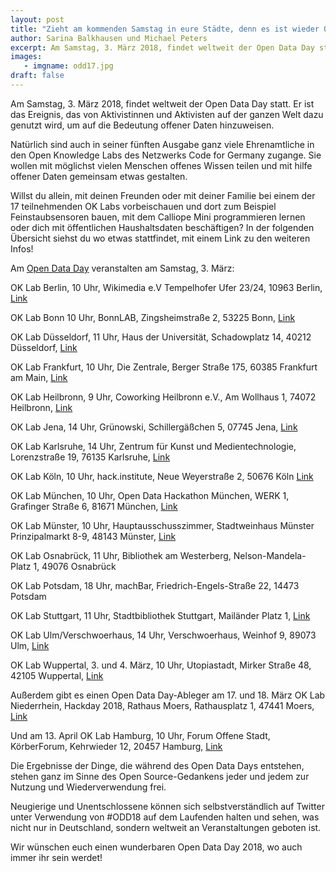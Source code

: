 ```yaml
---
layout: post
title: "Zieht am kommenden Samstag in eure Städte, denn es ist wieder Open Data Day!"
author: Sarina Balkhausen und Michael Peters
excerpt: Am Samstag, 3. März 2018, findet weltweit der Open Data Day statt. Er ist das Ereignis, das von Aktivistinnen und Aktivisten auf der ganzen Welt dazu genutzt wird, um auf die Bedeutung offener Daten hinzuweisen.
images:
   - imgname: odd17.jpg
draft: false
---
```


Am Samstag, 3. März 2018, findet weltweit der Open Data Day statt. 
Er ist das Ereignis, das von Aktivistinnen und Aktivisten auf der ganzen Welt dazu genutzt wird, um auf die Bedeutung offener Daten hinzuweisen.

Natürlich sind auch in seiner fünften Ausgabe ganz viele Ehrenamtliche in den Open Knowledge Labs des Netzwerks Code for Germany zugange. Sie wollen mit möglichst vielen Menschen offenes Wissen teilen und mit hilfe offener Daten gemeinsam etwas gestalten.

Willst du allein, mit deinen Freunden oder mit deiner Familie bei einem der 17 teilnehmenden OK Labs vorbeischauen und dort zum Beispiel Feinstaubsensoren bauen, mit dem Calliope Mini programmieren lernen oder dich mit öffentlichen Haushaltsdaten beschäftigen? 
In der folgenden Übersicht siehst du wo etwas stattfindet, mit einem Link zu den weiteren Infos!

Am [Open Data Day](http://opendataday.org/de/) veranstalten am Samstag, 3. März:

OK Lab Berlin, 10 Uhr, Wikimedia e.V Tempelhofer Ufer 23/24, 10963 Berlin, [Link](https://www.meetup.com/de-DE/OK-Lab-Berlin/events/248093660/) 

OK Lab Bonn 10 Uhr, BonnLAB, Zingsheimstraße 2, 53225 Bonn, [Link](https://codeforbonn.de/open-data-day-bonn-2018/)

OK Lab Düsseldorf, 11 Uhr, Haus der Universität, Schadowplatz 14, 40212 Düsseldorf, [Link](https://codefordus.nrw/event/open-data-day-2018/) 

OK Lab Frankfurt, 10 Uhr, Die Zentrale, Berger Straße 175, 60385 Frankfurt am Main, [Link](https://codeforfrankfurt.github.io/hackathon2018/index.html)

OK Lab Heilbronn, 9 Uhr, Coworking Heilbronn e.V., Am Wollhaus 1, 74072 Heilbronn, [Link](http://codeforheilbronn.de/2018/02/23/open-data-day-heilbronn.html)

OK Lab Jena, 14 Uhr, Grünowski, Schillergäßchen 5, 07745 Jena, [Link](https://www.meetup.com/de-DE/OffenesJena/events/245905404/)

OK Lab Karlsruhe, 14 Uhr, Zentrum für Kunst und Medientechnologie, Lorenzstraße 19, 76135 Karlsruhe, [Link](https://www.meetup.com/de-DE/OK-Lab-Karlsruhe/events/247346492/?eventId=247346492)

OK Lab Köln, 10 Uhr, hack.institute, Neue Weyerstraße 2, 50676 Köln [Link](http://open-data-day-2018.hack.institute/) 

OK Lab München, 10 Uhr, Open Data Hackathon München, WERK 1, Grafinger Straße 6, 81671 München, [Link](https://www.meetup.com/de-DE/code-for-muenchen/events/247507806/)

OK Lab Münster, 10 Uhr, Hauptausschusszimmer, Stadtweinhaus Münster Prinzipalmarkt 8-9, 48143 Münster, [Link](http://codeformuenster.org/opendataday/)

OK Lab Osnabrück, 11 Uhr, Bibliothek am Westerberg, Nelson-Mandela-Platz 1, 49076 Osnabrück

OK Lab Potsdam, 18 Uhr, machBar, Friedrich-Engels-Straße 22, 14473 Potsdam

OK Lab Stuttgart, 11 Uhr, Stadtbibliothek Stuttgart, Mailänder Platz 1, [Link](https://luftdaten.info/de/events/84/open-data-day-2018/)

OK Lab Ulm/Verschwoerhaus, 14 Uhr, Verschwoerhaus, Weinhof 9, 89073 Ulm, [Link](https://verschwoerhaus.de/feinstaubsensoren-im-eigenbau-am-3-3/)

OK Lab Wuppertal, 3. und 4. März, 10 Uhr, Utopiastadt, Mirker Straße 48, 42105 Wuppertal, [Link](https://www.clownfisch.eu/02/26/smart-city-wuppertal-open-data-day-2018/)

Außerdem gibt es einen Open Data Day-Ableger am 17. und 18. März OK Lab Niederrhein, Hackday 2018, Rathaus Moers, Rathausplatz 1, 47441 Moers, [Link](https://www.codeforniederrhein.de/hackday-2018/)

Und am 13. April
OK Lab Hamburg, 10 Uhr, Forum Offene Stadt, KörberForum, Kehrwieder 12, 20457 Hamburg, [Link](http://offenestadt.info/)

Die Ergebnisse der Dinge, die während des Open Data Days entstehen, stehen ganz im Sinne des Open Source-Gedankens jeder und jedem zur Nutzung und Wiederverwendung frei.

Neugierige und Unentschlossene können sich selbstverständlich auf Twitter unter Verwendung von #ODD18 auf dem Laufenden halten und sehen, was nicht nur in Deutschland, sondern weltweit an Veranstaltungen geboten ist.

Wir wünschen euch einen wunderbaren Open Data Day 2018, wo auch immer ihr sein werdet!
